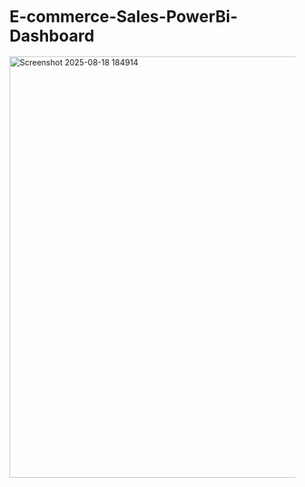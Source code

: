 # E-commerce-Sales-PowerBi-Dashboard
<img width="1327" height="742" alt="Screenshot 2025-08-18 184914" src="https://github.com/user-attachments/assets/523a1269-cdb0-4cda-8d21-90b7d075a4c5" />
